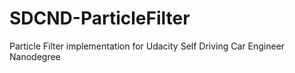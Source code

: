 # SDCND-ParticleFilter
Particle Filter implementation for Udacity Self Driving Car Engineer Nanodegree
